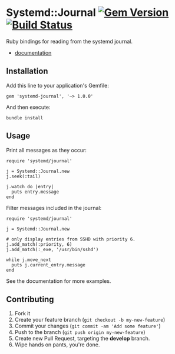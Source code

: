 # Systemd::Journal [![Gem Version](https://badge.fury.io/rb/systemd-journal.png)](http://badge.fury.io/rb/systemd-journal)  [![Build Status](https://travis-ci.org/ledbettj/systemd-journal.png?branch=master)](https://travis-ci.org/ledbettj/systemd-journal)

Ruby bindings for reading from the systemd journal.

* [documentation](http://rubydoc.info/gems/systemd-journal)

## Installation

Add this line to your application's Gemfile:

    gem 'systemd-journal', '~> 1.0.0'

And then execute:

    bundle install

## Usage

Print all messages as they occur:

    require 'systemd/journal'
    
    j = Systemd::Journal.new
    j.seek(:tail)

    j.watch do |entry|
      puts entry.message
    end

Filter messages included in the journal:

    require 'systemd/journal'

    j = Systemd::Journal.new

    # only display entries from SSHD with priority 6.
    j.add_match(:priority, 6)
    j.add_match(:_exe, '/usr/bin/sshd')

    while j.move_next
      puts j.current_entry.message
    end

See the documentation for more examples.

## Contributing

1. Fork it
2. Create your feature branch (`git checkout -b my-new-feature`)
3. Commit your changes (`git commit -am 'Add some feature'`)
4. Push to the branch (`git push origin my-new-feature`)
5. Create new Pull Request, targeting the __develop__ branch.
6. Wipe hands on pants, you're done.
